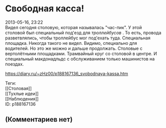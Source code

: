 Свободная касса!
================

  
2013-05-16, 23:22  
 Видел сегодня столовую, которая называлась "час-пик". У этой столовой был специальный под'езд для  *троллейбусов*  . То есть, провода разветвлялись, чтобы троллейбус мог под'ехать туда. Специальная площадка. Никогда такого не видел. Видимо, специально для водителей. Но это же можно и дальше продолжать. Столовые с вертолётными площадками. Трамвайный круг со столовой в центре. И специальный макдонадльдс с обслуживанием только машинистов на поездах.   
  
<https://diary.ru/~zHz00/p188167136_svobodnaya-kassa.htm>  
  
Теги:  
[[Столовая]]  
[[Тухлые идеи]]  
[[Наблюдения]]  
ID: p188167136  


(Комментариев нет)
------------------